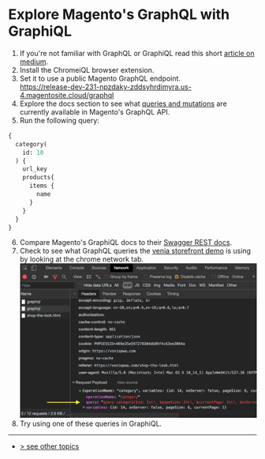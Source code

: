 # Explore Magento's GraphQL with GraphiQL

1. If you're not familiar with GraphQL or GraphiQL read this short [article on medium].
1. Install the ChromeiQL browser extension.
1. Set it to use a public Magento GraphQL endpoint.      
https://release-dev-231-npzdaky-zddsyhrdimyra.us-4.magentosite.cloud/graphql
1. Explore the docs section to see what [queries and mutations] are currently available in Magento's GraphQL API.
1. Run the following query:
  ```graphql
  {
    category(
      id: 10
    ) {
      url_key
      products{
        items {
          name
        }
      }
    }
  }
  ```
6. Compare Magento's GraphiQL docs to their [Swagger REST docs].
1. Check to see what GraphQL queries the [venia storefront demo] is using by looking at the chrome network tab.
![chrome network tab](./graphql-network-screenshot.png)
1. Try using one of these queries in GraphiQL.


---
- [> see other topics](../../README.md#Topics)

[article on medium]: https://medium.com/the-graphqlhub/graphiql-graphql-s-killer-app-9896242b2125
[ChromeiQL]: https://chrome.google.com/webstore/detail/chromeiql/fkkiamalmpiidkljmicmjfbieiclmeij
[queries and mutations]: https://graphql.org/learn/queries/
[Swagger REST docs]: https://devdocs.magento.com/swagger/
[venia storefront demo]: https://veniapwa.com/